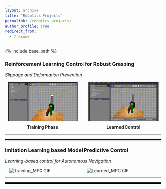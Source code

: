 ```yaml
---
layout: archive
title: "Robotics Projects"
permalink: /robotics_projects/
author_profile: true
redirect_from:
  - /resume
---
```


{% include base_path %}

<!-- ## Experience -->

### Reinforcement Learning Control for Robust Grasping 
*Slippage and Deformation Prevention*  

<div style="display: flex; justify-content: center; gap: 20px;">
  <figure style="width: 45%; text-align: center; margin: 0 auto;">
    <img src="/images/Training_cropped.gif" alt="Training GIF" style="width: 100%; display: block; margin: 0 auto;">
    <figcaption style="text-align: center; margin-top: 10px;"><strong>Training Phase</strong></figcaption>
  </figure>
  <figure style="width: 45%; text-align: center; margin: 0 auto;">
    <img src="/images/Learned_cropped.gif" alt="Learned GIF" style="width: 100%; display: block; margin: 0 auto;">
    <figcaption style="text-align: center; margin-top: 10px;"><strong>Learned Control</strong></figcaption>
  </figure>
</div>

---
<hr style="border: 2px solid black;">

### **Imitation Learning based Model Predictive Control**  
*Learning-based control for Autonomous Navigation*  

<div style="display: flex; justify-content: space-around;">
  <img src="/images/Training_Phase_MPC.gif" alt="Training_MPC GIF" width="45%">
  <img src="/images/Learned_MPC.gif" alt="Learned_MPC GIF" width="45%">
</div>

---
<hr style="border: 2px solid black;">
